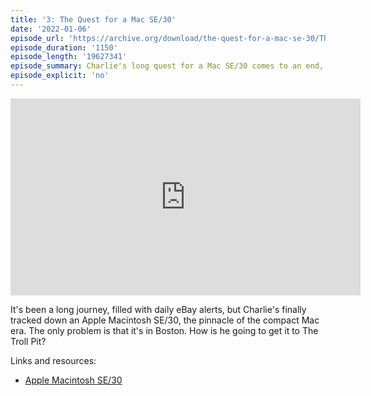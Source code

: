```yaml
---
title: '3: The Quest for a Mac SE/30'
date: '2022-01-06'
episode_url: 'https://archive.org/download/the-quest-for-a-mac-se-30/The%20quest%20for%20a%20Mac%20SE_30.mp3'
episode_duration: '1150'
episode_length: '19627341'
episode_summary: Charlie's long quest for a Mac SE/30 comes to an end, but not without some cross-country shipping excitment
episode_explicit: 'no'
---
```


<iframe width="560" height="315" src="https://www.youtube.com/embed/vIlgxUoL9a4" title="YouTube video player" frameborder="0" allow="accelerometer; autoplay; clipboard-write; encrypted-media; gyroscope; picture-in-picture" allowfullscreen></iframe>

It's been a long journey, filled with daily eBay alerts, but Charlie's finally tracked down an Apple Macintosh SE/30, the pinnacle of the compact Mac era. The only problem is that it's in Boston. How is he going to get it to The Troll Pit?

Links and resources:

* [Apple Macintosh SE/30](https://en.wikipedia.org/wiki/Macintosh_SE/30)
